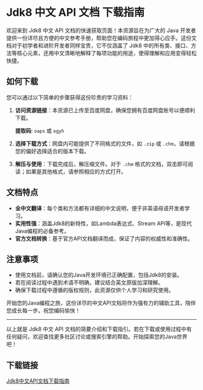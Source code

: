 # Jdk8 中文 API 文档 下载指南

欢迎来到 Jdk8 中文 API 文档的快速获取页面！本资源旨在为广大的 Java 开发者提供一份详尽且方便的中文参考手册，帮助您在编码旅程中更加得心应手。这份文档对于初学者和进阶开发者同样宝贵，它不仅涵盖了 Jdk8 中的所有类、接口、方法等核心元素，还用中文清晰地解释了每项功能的用途，使得理解和应用变得轻松快捷。

## 如何下载

您可以通过以下简单的步骤获得这份珍贵的学习资料：

1. **访问资源链接**：本资源已上传至百度网盘，确保您拥有百度网盘账号以便顺利下载。
   
   **提取码**: `oaps` 或 `ogyh`

2. **选择下载方式**：网盘内可能提供了不同格式的文件，如 `.zip` 或 `.chm`，请根据您的偏好选择适合的版本下载。

3. **解压与使用**：下载完成后，解压缩文件。对于 `.chm` 格式的文档，双击即可阅读；如果是其他格式，请参照相应的方式打开。

## 文档特点

- **全中文翻译**：每个类和方法都有详细的中文说明，便于非英语母语开发者学习。
- **实用性强**：涵盖Jdk8的新特性，如Lambda表达式、Stream API等，是现代Java编程的必备参考。
- **官方文档转换**：基于官方API文档翻译而成，保证了内容的权威性和准确性。

## 注意事项

- 使用文档前，请确认您的Java开发环境已正确配置，包括Jdk8的安装。
- 若在阅读过程中遇到术语不明确，建议结合英文原版加深理解。
- 确保下载过程中遵循的版权规则，此资源仅供个人学习和研究使用。

开始您的Java编程之旅，这份详尽的中文API文档将作为强有力的辅助工具，陪伴您成长每一步。祝您编码愉快！

---

以上就是 Jdk8 中文 API 文档的简要介绍和下载指引。若在下载或使用过程中有任何疑问，欢迎查找更多社区讨论或搜索引擎的帮助。开始探索您的Java世界吧！

## 下载链接

[Jdk8中文API文档下载指南](https://pan.quark.cn/s/2640c763375a)
